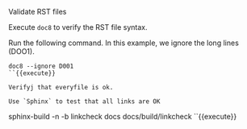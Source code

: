 Validate RST files

Execute `doc8` to verify the RST file syntax.

Run the following command. In this example, we ignore the long lines (DOO1).

```
doc8 --ignore D001
``{{execute}}

Verifyj that everyfile is ok.

Use `Sphinx` to test that all links are OK

```
sphinx-build -n -b linkcheck docs docs/build/linkcheck 
``{{execute}}
